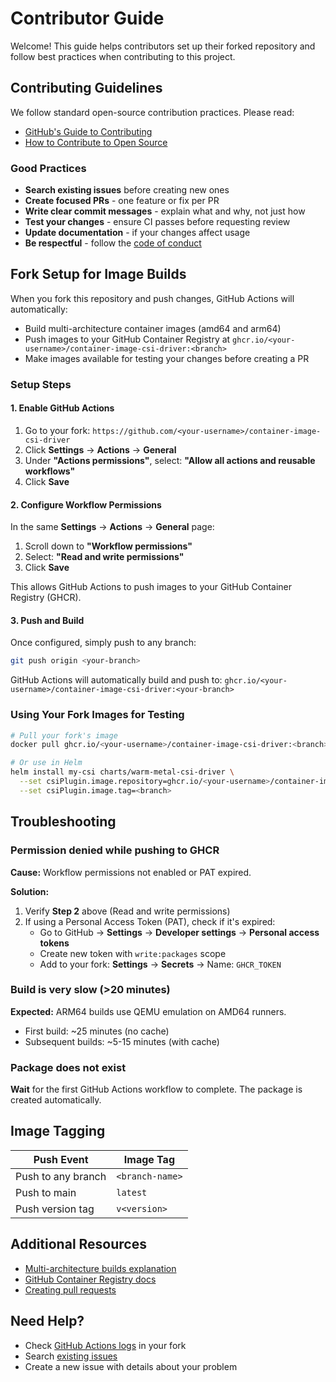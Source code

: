 # Contributor Guide

Welcome! This guide helps contributors set up their forked repository and follow best practices when contributing to this project.

## Contributing Guidelines

We follow standard open-source contribution practices. Please read:
- [GitHub's Guide to Contributing](https://docs.github.com/en/get-started/exploring-projects-on-github/contributing-to-a-project)
- [How to Contribute to Open Source](https://opensource.guide/how-to-contribute/)

### Good Practices

- **Search existing issues** before creating new ones
- **Create focused PRs** - one feature or fix per PR
- **Write clear commit messages** - explain what and why, not just how
- **Test your changes** - ensure CI passes before requesting review
- **Update documentation** - if your changes affect usage
- **Be respectful** - follow the [code of conduct](https://opensource.guide/code-of-conduct/)

## Fork Setup for Image Builds

When you fork this repository and push changes, GitHub Actions will automatically:
- Build multi-architecture container images (amd64 and arm64)
- Push images to your GitHub Container Registry at `ghcr.io/<your-username>/container-image-csi-driver:<branch>`
- Make images available for testing your changes before creating a PR

### Setup Steps

#### 1. Enable GitHub Actions

1. Go to your fork: `https://github.com/<your-username>/container-image-csi-driver`
2. Click **Settings** → **Actions** → **General**
3. Under **"Actions permissions"**, select: **"Allow all actions and reusable workflows"**
4. Click **Save**

#### 2. Configure Workflow Permissions

In the same **Settings** → **Actions** → **General** page:

1. Scroll down to **"Workflow permissions"**
2. Select: **"Read and write permissions"**
3. Click **Save**

This allows GitHub Actions to push images to your GitHub Container Registry (GHCR).

#### 3. Push and Build

Once configured, simply push to any branch:

```bash
git push origin <your-branch>
```

GitHub Actions will automatically build and push to: `ghcr.io/<your-username>/container-image-csi-driver:<your-branch>`

### Using Your Fork Images for Testing

```bash
# Pull your fork's image
docker pull ghcr.io/<your-username>/container-image-csi-driver:<branch>

# Or use in Helm
helm install my-csi charts/warm-metal-csi-driver \
  --set csiPlugin.image.repository=ghcr.io/<your-username>/container-image-csi-driver \
  --set csiPlugin.image.tag=<branch>
```

## Troubleshooting

### Permission denied while pushing to GHCR

**Cause:** Workflow permissions not enabled or PAT expired.

**Solution:**
1. Verify **Step 2** above (Read and write permissions)
2. If using a Personal Access Token (PAT), check if it's expired:
   - Go to GitHub → **Settings** → **Developer settings** → **Personal access tokens**
   - Create new token with `write:packages` scope
   - Add to your fork: **Settings** → **Secrets** → Name: `GHCR_TOKEN`

### Build is very slow (>20 minutes)

**Expected:** ARM64 builds use QEMU emulation on AMD64 runners.
- First build: ~25 minutes (no cache)
- Subsequent builds: ~5-15 minutes (with cache)

### Package does not exist

**Wait** for the first GitHub Actions workflow to complete. The package is created automatically.

## Image Tagging

| Push Event | Image Tag |
|------------|-----------|
| Push to any branch | `<branch-name>` |
| Push to main | `latest` |
| Push version tag | `v<version>` |

## Additional Resources

- [Multi-architecture builds explanation](https://docs.docker.com/build/building/multi-platform/)
- [GitHub Container Registry docs](https://docs.github.com/en/packages/working-with-a-github-packages-registry/working-with-the-container-registry)
- [Creating pull requests](https://docs.github.com/en/pull-requests/collaborating-with-pull-requests/proposing-changes-to-your-work-with-pull-requests/creating-a-pull-request)

## Need Help?

- Check [GitHub Actions logs](https://github.com/<your-username>/container-image-csi-driver/actions) in your fork
- Search [existing issues](https://github.com/warm-metal/container-image-csi-driver/issues)
- Create a new issue with details about your problem
